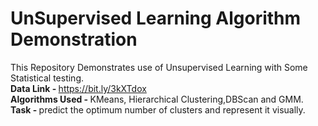 # UnSupervised Learning Algorithm Demonstration
This Repository Demonstrates use of Unsupervised Learning with Some Statistical testing. <br>
<b> Data Link - </b> https://bit.ly/3kXTdox<br>
<b> Algorithms Used - </b> KMeans, Hierarchical Clustering,DBScan and GMM.<br>
<b> Task - </b> predict the optimum number of clusters and represent it visually.
